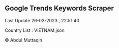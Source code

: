 

## Google Trends Keywords Scraper 
 
Last Update 26-03-2023 , 22:51:40

Country List :
VIETNAM.json



© Abdul Muttaqin 
